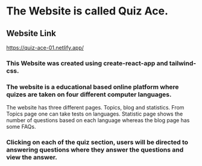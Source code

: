 # The Website is called Quiz Ace. 


## Website Link

https://quiz-ace-01.netlify.app/


### This Website was created using create-react-app and tailwind-css.

### The website is a educational based online platform where quizes are taken on  four different computer languages.
The website has three different pages. Topics, blog and statistics. From Topics page one can take tests on languages. Statistic page shows the number of questions based on each language whereas the blog page has some FAQs.

### Clicking on each of the quiz section, users will be directed to answering questions where they answer the questions and view the answer.
